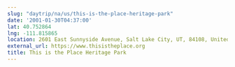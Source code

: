 ```yaml
---
slug: "daytrip/na/us/this-is-the-place-heritage-park"
date: '2001-01-30T04:37:00'
lat: 40.752864
lng: -111.815865
location: 2601 East Sunnyside Avenue, Salt Lake City, UT, 84108, United States
external_url: https://www.thisistheplace.org
title: This is the Place Heritage Park
---
```




